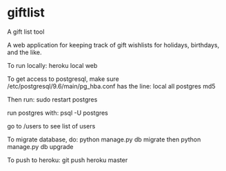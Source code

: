 # giftlist
A gift list tool

A web application for keeping track of gift wishlists for holidays, birthdays,
and the like.

To run locally: heroku local web

To get access to postgresql, make sure /etc/postgresql/9.6/main/pg_hba.conf has the line:
local all postgres  md5

Then run: sudo restart postgres

run postgres with: psql -U postgres

go to /users to see list of users

To migrate database, do: 
python manage.py db migrate
then
python manage.py db upgrade

To push to heroku: git push heroku master

